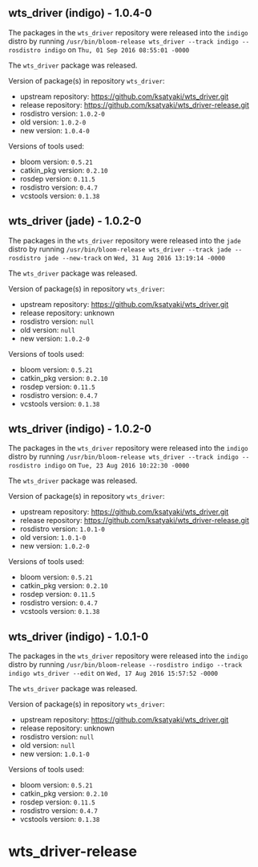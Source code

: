 ## wts_driver (indigo) - 1.0.4-0

The packages in the `wts_driver` repository were released into the `indigo` distro by running `/usr/bin/bloom-release wts_driver --track indigo --rosdistro indigo` on `Thu, 01 Sep 2016 08:55:01 -0000`

The `wts_driver` package was released.

Version of package(s) in repository `wts_driver`:

- upstream repository: https://github.com/ksatyaki/wts_driver.git
- release repository: https://github.com/ksatyaki/wts_driver-release.git
- rosdistro version: `1.0.2-0`
- old version: `1.0.2-0`
- new version: `1.0.4-0`

Versions of tools used:

- bloom version: `0.5.21`
- catkin_pkg version: `0.2.10`
- rosdep version: `0.11.5`
- rosdistro version: `0.4.7`
- vcstools version: `0.1.38`


## wts_driver (jade) - 1.0.2-0

The packages in the `wts_driver` repository were released into the `jade` distro by running `/usr/bin/bloom-release wts_driver --track jade --rosdistro jade --new-track` on `Wed, 31 Aug 2016 13:19:14 -0000`

The `wts_driver` package was released.

Version of package(s) in repository `wts_driver`:

- upstream repository: https://github.com/ksatyaki/wts_driver.git
- release repository: unknown
- rosdistro version: `null`
- old version: `null`
- new version: `1.0.2-0`

Versions of tools used:

- bloom version: `0.5.21`
- catkin_pkg version: `0.2.10`
- rosdep version: `0.11.5`
- rosdistro version: `0.4.7`
- vcstools version: `0.1.38`


## wts_driver (indigo) - 1.0.2-0

The packages in the `wts_driver` repository were released into the `indigo` distro by running `/usr/bin/bloom-release wts_driver --track indigo --rosdistro indigo` on `Tue, 23 Aug 2016 10:22:30 -0000`

The `wts_driver` package was released.

Version of package(s) in repository `wts_driver`:

- upstream repository: https://github.com/ksatyaki/wts_driver.git
- release repository: https://github.com/ksatyaki/wts_driver-release.git
- rosdistro version: `1.0.1-0`
- old version: `1.0.1-0`
- new version: `1.0.2-0`

Versions of tools used:

- bloom version: `0.5.21`
- catkin_pkg version: `0.2.10`
- rosdep version: `0.11.5`
- rosdistro version: `0.4.7`
- vcstools version: `0.1.38`


## wts_driver (indigo) - 1.0.1-0

The packages in the `wts_driver` repository were released into the `indigo` distro by running `/usr/bin/bloom-release --rosdistro indigo --track indigo wts_driver --edit` on `Wed, 17 Aug 2016 15:57:52 -0000`

The `wts_driver` package was released.

Version of package(s) in repository `wts_driver`:

- upstream repository: https://github.com/ksatyaki/wts_driver.git
- release repository: unknown
- rosdistro version: `null`
- old version: `null`
- new version: `1.0.1-0`

Versions of tools used:

- bloom version: `0.5.21`
- catkin_pkg version: `0.2.10`
- rosdep version: `0.11.5`
- rosdistro version: `0.4.7`
- vcstools version: `0.1.38`


# wts_driver-release